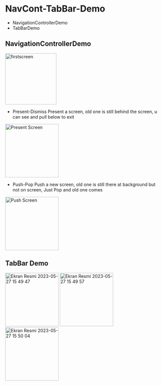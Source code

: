 # NavCont-TabBar-Demo
- NavigationControllerDemo
- TabBarDemo

## NavigationControllerDemo
<img width="163" alt="firstscreen" src="https://github.com/mesutgdk/NavCont-TabBar-Demo/assets/112901255/f19193f4-dfe8-49bc-bc28-1bee18fb492c">

* Present-Dismiss
Present a screen, old one is still behind the screen, u can see and pull below to exit
<img width="170" alt="Present Screen" src="https://github.com/mesutgdk/NavCont-TabBar-Demo/assets/112901255/e3eb88f1-dba8-420c-bedf-7223381537f8">

* Push-Pop
Push a new screen, old one is still there at background but not on screen,
Just Pop and old one comes
<img width="170" alt="Push Screen" src="https://github.com/mesutgdk/NavCont-TabBar-Demo/assets/112901255/f187dde9-e17f-4461-ae74-1f76849c9fd9">

## TabBar Demo

<img width="170" alt="Ekran Resmi 2023-05-27 15 49 47" src="https://github.com/mesutgdk/NavCont-TabBar-Demo/assets/112901255/f3ec3f9a-e6df-4dc9-9e92-c607c3ed1366">
<img width="170" alt="Ekran Resmi 2023-05-27 15 49 57" src="https://github.com/mesutgdk/NavCont-TabBar-Demo/assets/112901255/eae50a2e-bb28-4139-b8b9-603dd0d13b4f">
<img width="170" alt="Ekran Resmi 2023-05-27 15 50 04" src="https://github.com/mesutgdk/NavCont-TabBar-Demo/assets/112901255/9cd02b81-b87c-4a4c-b337-72cdc2577608">

